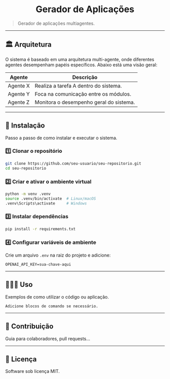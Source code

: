 <h1 align="center">Gerador de Aplicações</h1>

> Gerador de aplicações multiagentes.

---
## 🏛️ Arquitetura

O sistema é baseado em uma arquitetura multi-agente, onde diferentes agentes desempenham papéis específicos. Abaixo está uma visão geral:

| **Agente**       | **Descrição**                              |
|-------------------|--------------------------------------------|
| Agente X         | Realiza a tarefa A dentro do sistema.      |
| Agente Y         | Foca na comunicação entre os módulos.      |
| Agente Z         | Monitora o desempenho geral do sistema.    |

---
## 🚀 Instalação  

Passo a passo de como instalar e executar o sistema.  

### **1️⃣ Clonar o repositório**  
```sh
git clone https://github.com/seu-usuario/seu-repositorio.git
cd seu-repositorio
```

### **2️⃣ Criar e ativar o ambiente virtual**  
```sh
python -m venv .venv
source .venv/bin/activate  # Linux/macOS
.venv\Scripts\activate     # Windows
```

### **3️⃣ Instalar dependências**  
```sh
pip install -r requirements.txt
```

### **4️⃣ Configurar variáveis de ambiente**  
Crie um arquivo `.env` na raiz do projeto e adicione:  
```
OPENAI_API_KEY=sua-chave-aqui
```

---
## 👩🏻‍💻 Uso
Exemplos de como utilizar o código ou aplicação.

```
Adicione blocos de comando se necessário.
```

---
## 🤝 Contribuição
Guia para colaboradores, pull requests...

---
## 📜 Licença
Software sob licença MIT.
